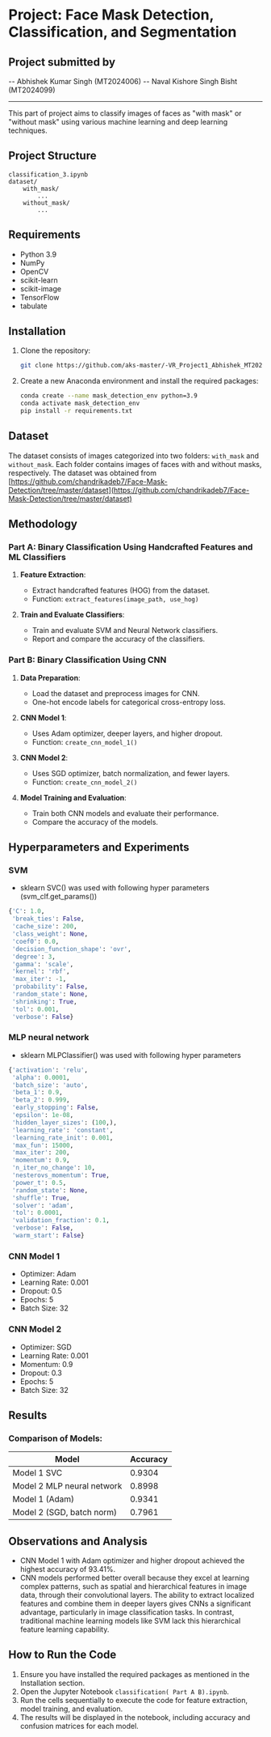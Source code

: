 # Project: Face Mask Detection, Classification, and Segmentation 

## Project submitted by 
-- Abhishek Kumar Singh (MT2024006)
-- Naval Kishore Singh Bisht (MT2024099)

---

This part of project aims to classify images of faces as "with mask" or "without mask" using various machine learning and deep learning techniques.

## Project Structure

```
classification_3.ipynb
dataset/
    with_mask/
        ...
    without_mask/
        ...
```

## Requirements

- Python 3.9
- NumPy
- OpenCV
- scikit-learn
- scikit-image
- TensorFlow
- tabulate

## Installation

1. Clone the repository:
    ```sh
    git clone https://github.com/aks-master/-VR_Project1_Abhishek_MT2024006.git
    ```

2. Create a new Anaconda environment and install the required packages:
    ```sh
    conda create --name mask_detection_env python=3.9
    conda activate mask_detection_env
    pip install -r requirements.txt
    ```

## Dataset

The dataset consists of images categorized into two folders: `with_mask` and `without_mask`. Each folder contains images of faces with and without masks, respectively. The dataset was obtained from [https://github.com/chandrikadeb7/Face-Mask-Detection/tree/master/dataset](https://github.com/chandrikadeb7/Face-Mask-Detection/tree/master/dataset)


## Methodology

### Part A: Binary Classification Using Handcrafted Features and ML Classifiers

1. **Feature Extraction**:
    - Extract handcrafted features (HOG) from the dataset.
    - Function: `extract_features(image_path, use_hog)`

2. **Train and Evaluate Classifiers**:
    - Train and evaluate SVM and Neural Network classifiers.
    - Report and compare the accuracy of the classifiers.

### Part B: Binary Classification Using CNN

1. **Data Preparation**:
    - Load the dataset and preprocess images for CNN.
    - One-hot encode labels for categorical cross-entropy loss.

2. **CNN Model 1**:
    - Uses Adam optimizer, deeper layers, and higher dropout.
    - Function: `create_cnn_model_1()`

3. **CNN Model 2**:
    - Uses SGD optimizer, batch normalization, and fewer layers.
    - Function: `create_cnn_model_2()`

4. **Model Training and Evaluation**:
    - Train both CNN models and evaluate their performance.
    - Compare the accuracy of the models.

## Hyperparameters and Experiments

###

### SVM 
- sklearn SVC() was used with following hyper parameters (svm_clf.get_params())
```python
{'C': 1.0,
 'break_ties': False,
 'cache_size': 200,
 'class_weight': None,
 'coef0': 0.0,
 'decision_function_shape': 'ovr',
 'degree': 3,
 'gamma': 'scale',
 'kernel': 'rbf',
 'max_iter': -1,
 'probability': False,
 'random_state': None,
 'shrinking': True,
 'tol': 0.001,
 'verbose': False}
```

### MLP neural network
- sklearn MLPClassifier() was used with following hyper parameters
```python
{'activation': 'relu',
 'alpha': 0.0001,
 'batch_size': 'auto',
 'beta_1': 0.9,
 'beta_2': 0.999,
 'early_stopping': False,
 'epsilon': 1e-08,
 'hidden_layer_sizes': (100,),
 'learning_rate': 'constant',
 'learning_rate_init': 0.001,
 'max_fun': 15000,
 'max_iter': 200,
 'momentum': 0.9,
 'n_iter_no_change': 10,
 'nesterovs_momentum': True,
 'power_t': 0.5,
 'random_state': None,
 'shuffle': True,
 'solver': 'adam',
 'tol': 0.0001,
 'validation_fraction': 0.1,
 'verbose': False,
 'warm_start': False}
```

### CNN Model 1
- Optimizer: Adam
- Learning Rate: 0.001
- Dropout: 0.5
- Epochs: 5
- Batch Size: 32

### CNN Model 2
- Optimizer: SGD
- Learning Rate: 0.001
- Momentum: 0.9
- Dropout: 0.3
- Epochs: 5
- Batch Size: 32

## Results

### Comparison of Models:

| Model                      | Accuracy |
|----------------------------|----------|
| Model 1 SVC                | 0.9304   |
| Model 2 MLP neural network | 0.8998   |
| Model 1 (Adam)             | 0.9341   |
| Model 2 (SGD, batch norm)  | 0.7961   |

## Observations and Analysis

- CNN Model 1 with Adam optimizer and higher dropout achieved the highest accuracy of 93.41%.
- CNN models performed better overall because they excel at learning complex patterns, such as spatial and hierarchical features in image data, through their convolutional layers. The ability to extract localized features and combine them in deeper layers gives CNNs a significant advantage, particularly in image classification tasks. In contrast, traditional machine learning models like SVM lack this hierarchical feature learning capability.

## How to Run the Code

1. Ensure you have installed the required packages as mentioned in the Installation section.
2. Open the Jupyter Notebook `classification( Part A B).ipynb`.
3. Run the cells sequentially to execute the code for feature extraction, model training, and evaluation.
4. The results will be displayed in the notebook, including accuracy and confusion matrices for each model.
